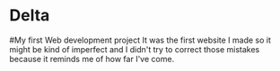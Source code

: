 # Delta
#My first Web development project
It was the first website I made so it might be kind of imperfect and I didn't try to correct those mistakes because it reminds me of how far I've come.
